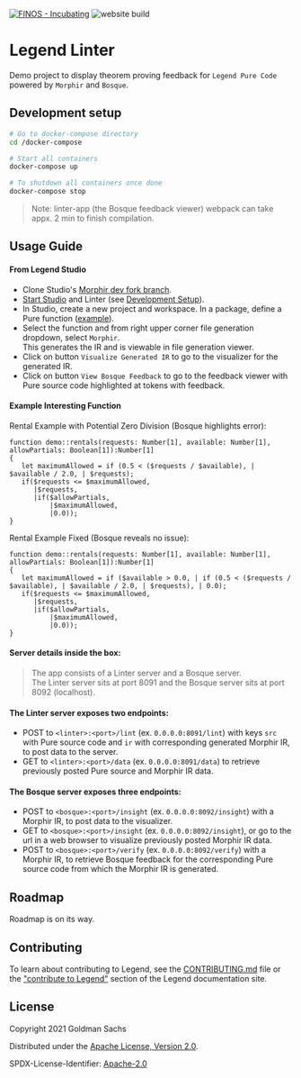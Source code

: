 [![FINOS - Incubating](https://cdn.jsdelivr.net/gh/finos/contrib-toolbox@master/images/badge-incubating.svg)](https://finosfoundation.atlassian.net/wiki/display/FINOS/Incubating)
![website build](https://github.com/finos/legend-integration-morphir/workflows/Docusaurus-website-build/badge.svg)

# Legend Linter

Demo project to display theorem proving feedback for `Legend Pure Code` powered by `Morphir` and `Bosque`. 

## Development setup

```sh
# Go to docker-compose directory
cd /docker-compose

# Start all containers
docker-compose up

# To shutdown all containers once done
docker-compose stop
```

> Note: linter-app (the Bosque feedback viewer) webpack can take appx. 2 min to finish compilation.

## Usage Guide

#### From Legend Studio

- Clone Studio's [Morphir dev fork branch](https://github.com/CptTeddy/legend-studio/tree/morphir).
- [Start Studio](https://legend.finos.org/docs/installation/maven-install-guide) and Linter (see [Development Setup](https://github.com/finos/legend-integration-morphir/blob/main/README.md#development-setup)).
- In Studio, create a new project and workspace. In a package, define a Pure function ([example](https://github.com/finos/legend-integration-morphir/blob/main/README.md#example-interesting-function)).
- Select the function and from right upper corner file generation dropdown, select `Morphir`. 
  <br>This generates the IR and is viewable in file generation viewer.
- Click on button `Visualize Generated IR` to go to the visualizer for the generated IR.
- Click on button `View Bosque Feedback` to go to the feedback viewer with Pure source code highlighted at tokens with feedback.

#### Example Interesting Function

Rental Example with Potential Zero Division (Bosque highlights error):

    function demo::rentals(requests: Number[1], available: Number[1], allowPartials: Boolean[1]):Number[1]
    {
       let maximumAllowed = if (0.5 < ($requests / $available), | $available / 2.0, | $requests);
       if($requests <= $maximumAllowed, 
          |$requests, 
          |if($allowPartials, 
              |$maximumAllowed, 
              |0.0));
    }

Rental Example Fixed (Bosque reveals no issue):

    function demo::rentals(requests: Number[1], available: Number[1], allowPartials: Boolean[1]):Number[1]
    {
       let maximumAllowed = if ($available > 0.0, | if (0.5 < ($requests / $available), | $available / 2.0, | $requests), | 0.0);
       if($requests <= $maximumAllowed, 
          |$requests, 
          |if($allowPartials, 
              |$maximumAllowed, 
              |0.0));
    }

#### Server details inside the box:

> The app consists of a Linter server and a Bosque server. \
> The Linter server sits at port 8091 and the Bosque server sits at port 8092 (localhost).

#### The Linter server exposes two endpoints:

- POST to `<linter>:<port>/lint` (ex. `0.0.0.0:8091/lint`) with keys `src` with Pure source code and `ir` with corresponding generated Morphir IR, to post data to the server.
- GET to `<linter>:<port>/data` (ex. `0.0.0.0:8091/data`) to retrieve previously posted Pure source and Morphir IR data.

#### The Bosque server exposes three endpoints:

- POST to `<bosque>:<port>/insight` (ex. `0.0.0.0:8092/insight`) with a Morphir IR, to post data to the visualizer. 
- GET to `<bosque>:<port>/insight` (ex. `0.0.0.0:8092/insight`), or go to the url in a web browser to visualize previously posted Morphir IR data.
- POST to `<bosque>:<port>/verify` (ex. `0.0.0.0:8092/verify`) with a Morphir IR, to retrieve Bosque feedback for the corresponding Pure source code from which the Morphir IR is generated.

## Roadmap

Roadmap is on its way.

## Contributing

To learn about contributing to Legend, see the [CONTRIBUTING.md](CONTRIBUTING.md) file or the ["contribute to Legend"](https://legend.finos.org/docs/getting-started/contribute-to-legend) section of the Legend documentation site.

## License

Copyright 2021 Goldman Sachs

Distributed under the [Apache License, Version 2.0](http://www.apache.org/licenses/LICENSE-2.0).

SPDX-License-Identifier: [Apache-2.0](https://spdx.org/licenses/Apache-2.0)
